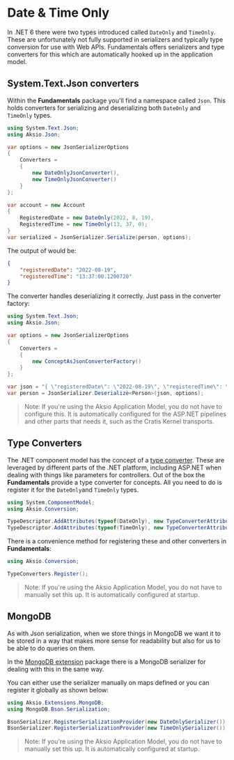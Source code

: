 # Date & Time Only

In .NET 6 there were two types introduced called `DateOnly` and `TimeOnly`.
These are unfortunately not fully supported in serializers and typically type conversion for use with
Web APIs. Fundamentals offers serializers and type converters for this which are automatically hooked up
in the application model.

## System.Text.Json converters

Within the **Fundamentals** package you'll find a namespace called `Json`. This holds converters for serializing and deserializing both `DateOnly` and `TimeOnly` types.

```csharp
using System.Text.Json;
using Aksio.Json;

var options = new JsonSerializerOptions
{
    Converters =
    {
        new DateOnlyJsonConverter(),
        new TimeOnlyJsonConverter()
    }
};

var account = new Account
{
    RegisteredDate = new DateOnly(2022, 8, 19),
    RegisteredTime = new TimeOnly(13, 37, 0);
}
var serialized = JsonSerializer.Serialize(person, options);
```

The output of would be:

```json
{
    "registeredDate": "2022-08-19",
    "registeredTime": "13:37:00.1200720"
}
```

The converter handles deserializing it correctly. Just pass in the converter factory:

```csharp
using System.Text.Json;
using Aksio.Json;

var options = new JsonSerializerOptions
{
    Converters =
    {
        new ConceptAsJsonConverterFactory()
    }
};

var json = "{ \"registeredDate\": \"2022-08-19\", \"registeredTime\": \"13:37:00.1200720\" }";
var person = JsonSerializer.Deserialize<Person>(json, options);
```

> Note: If you're using the Aksio Application Model, you do not have to configure this. It is automatically configured for the ASP.NET pipelines
> and other parts that needs it, such as the Cratis Kernel transports.

## Type Converters


The .NET component model has the concept of a [type converter](https://docs.microsoft.com/en-us/dotnet/api/system.componentmodel.typeconverter?view=net-6.0).
These are leveraged by different parts of the .NET platform, including ASP.NET when dealing with things like parameters for controllers.
Out of the box the **Fundamentals** provide a type converter for concepts. All you need to do is register it for the `DateOnly`and `TimeOnly` types.

```csharp
using System.ComponentModel;
using Aksio.Conversion;

TypeDescriptor.AddAttributes(typeof(DateOnly), new TypeConverterAttribute(typeof(DateOnlyTypeConverter)));
TypeDescriptor.AddAttributes(typeof(TimeOnly), new TypeConverterAttribute(typeof(TimeOnlyTypeConverter)));
```

There is a convenience method for registering these and other converters in **Fundamentals**:

```csharp
using Aksio.Conversion;

TypeConverters.Register();
```

> Note: If you're using the Aksio Application Model, you do not have to manually set this up. It is automatically configured at startup.

## MongoDB

As with Json serialization, when we store things in MongoDB we want it to be stored in a way that makes more sense for readability but also
for us to be able to do queries on them.

In the [MongoDB extension](https://www.nuget.org/packages/Aksio.Extensions.MongoDB/) package there is a MongoDB serializer for dealing with
this in the same way.

You can either use the serializer manually on maps defined or you can register it globally as shown below:

```csharp
using Aksio.Extensions.MongoDB;
using MongoDB.Bson.Serialization;

BsonSerializer.RegisterSerializationProvider(new DateOnlySerializer());
BsonSerializer.RegisterSerializationProvider(new TimeOnlySerializer());
```

> Note: If you're using the Aksio Application Model, you do not have to manually set this up. It is automatically configured at startup.
